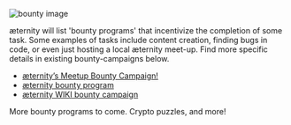 ![bounty image](https://cdn-images-1.medium.com/max/1400/1*l5-bqVCstxHjsZPk8vzL4Q.png)

æternity will list 'bounty programs' that incentivize the completion of some task. Some examples of tasks include content creation, finding bugs in code, or even just hosting a local æternity meet-up. Find more specific details in existing bounty-campaigns below.

* [æternity’s Meetup Bounty Campaign!](https://blog.aeternity.com/%C3%A6ternitys-meetup-bounty-campaign-bb348067e5a4)
* [æternity bounty program](https://blog.aeternity.com/%C3%A6ternity-bounty-program-e6191d330cf5)
* [æternity WIKI bounty campaign](https://blog.aeternity.com/%C3%A6ternity-wiki-bounty-campaign-6419b7c7c3bd)

More bounty programs to come. Crypto puzzles, and more!